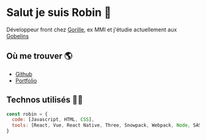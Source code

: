 # Salut je suis Robin 👋

Développeur front chez [Gorille](https://gorille.co), ex MMI et j'étudie actuellement aux [Gobelins](https://www.gobelins.fr/)

## Où me trouver 🌎

- [Github](https://github.com/robinlrx)
- [Portfolio](https://robinleroux.fr)

## Technos utilisés 👨‍💻

```js
const robin = {
  code: [Javascript, HTML, CSS],
  tools: [React, Vue, React Native, Three, Snowpack, Webpack, Node, SASS]
}
```

<!--
**robinlrx/robinlrx** is a ✨ _special_ ✨ repository because its `README.md` (this file) appears on your GitHub profile.

Here are some ideas to get you started:

- 🔭 I’m currently working on ...
- 🌱 I’m currently learning ...
- 👯 I’m looking to collaborate on ...
- 🤔 I’m looking for help with ...
- 💬 Ask me about ...
- 📫 How to reach me: ...
- 😄 Pronouns: ...
- ⚡ Fun fact: ...
-->
